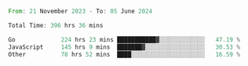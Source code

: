 <!--START_SECTION:waka-->

```rust
From: 21 November 2023 - To: 05 June 2024

Total Time: 396 hrs 36 mins

Go             224 hrs 23 mins ███████████▓░░░░░░░░░░░░░   47.19 %
JavaScript     145 hrs 9 mins  ███████▓░░░░░░░░░░░░░░░░░   30.53 %
Other          78 hrs 52 mins  ████░░░░░░░░░░░░░░░░░░░░░   16.59 %
```

<!--END_SECTION:waka-->
